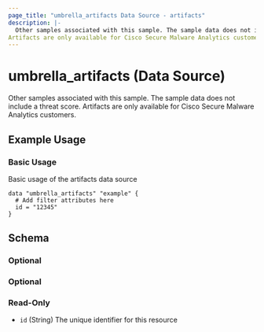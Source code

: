 ```yaml
---
page_title: "umbrella_artifacts Data Source - artifacts"
description: |-
  Other samples associated with this sample. The sample data does not include a threat score.
Artifacts are only available for Cisco Secure Malware Analytics customers.
---
```


# umbrella_artifacts (Data Source)

Other samples associated with this sample. The sample data does not include a threat score.
Artifacts are only available for Cisco Secure Malware Analytics customers.

## Example Usage


### Basic Usage

Basic usage of the artifacts data source

```hcl
data "umbrella_artifacts" "example" {
  # Add filter attributes here
  id = "12345"
}
```



## Schema

### Optional



### Optional



### Read-Only

- `id` (String) The unique identifier for this resource



